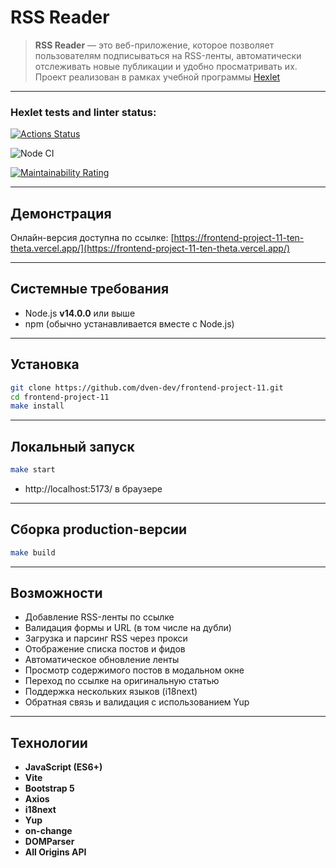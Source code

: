 # RSS Reader

> **RSS Reader** — это веб-приложение, которое позволяет пользователям подписываться на RSS-ленты, автоматически отслеживать новые публикации и удобно просматривать их.
Проект реализован в рамках учебной программы [Hexlet](https://ru.hexlet.io/)

---

### Hexlet tests and linter status:

[![Actions Status](https://github.com/dven-dev/frontend-project-11/actions/workflows/hexlet-check.yml/badge.svg)](https://github.com/dven-dev/frontend-project-11/actions)

![Node CI](https://github.com/dven-dev/frontend-project-11/actions/workflows/test.yml/badge.svg)

[![Maintainability Rating](https://sonarcloud.io/api/project_badges/measure?project=dven-dev_frontend-project-11&metric=sqale_rating)](https://sonarcloud.io/summary/new_code?id=dven-dev_frontend-project-11)

---

## Демонстрация

Онлайн-версия доступна по ссылке:
[https://frontend-project-11-ten-theta.vercel.app/](https://frontend-project-11-ten-theta.vercel.app/)

---

## Системные требования

- Node.js **v14.0.0** или выше
- npm (обычно устанавливается вместе с Node.js)

---

## Установка

```bash
git clone https://github.com/dven-dev/frontend-project-11.git
cd frontend-project-11
make install
```
---

## Локальный запуск

```bash
make start
```
- http://localhost:5173/ в браузере

---

## Сборка production-версии

```bash
make build
```
---

## Возможности

- Добавление RSS-ленты по ссылке
- Валидация формы и URL (в том числе на дубли)
- Загрузка и парсинг RSS через прокси
- Отображение списка постов и фидов
- Автоматическое обновление ленты
- Просмотр содержимого постов в модальном окне
- Переход по ссылке на оригинальную статью
- Поддержка нескольких языков (i18next)
- Обратная связь и валидация с использованием Yup

---

## Технологии

- **JavaScript (ES6+)**
- **Vite**
- **Bootstrap 5**
- **Axios**
- **i18next**
- **Yup**
- **on-change**
- **DOMParser**
- **All Origins API**

